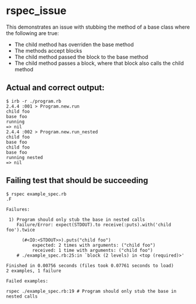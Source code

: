 # rspec_issue

This demonstrates an issue with stubbing the method of a base class where the following are true:
 * The child method has overriden the base method
 * The methods accept blocks
 * The child method passed the block to the base method
 * The child method passes a block, where that block also calls the child method
 
 ## Actual and correct output:
 ```
$ irb -r ./program.rb
2.4.4 :001 > Program.new.run
child foo
base foo
running
 => nil
2.4.4 :002 > Program.new.run_nested
child foo
base foo
child foo
base foo
running nested
 => nil
 ```
 ## Failing test that should be succeeding
 ```
 $ rspec example_spec.rb
.F

Failures:

  1) Program should only stub the base in nested calls
     Failure/Error: expect(STDOUT).to receive(:puts).with('child foo').twice

       (#<IO:<STDOUT>>).puts("child foo")
           expected: 2 times with arguments: ("child foo")
           received: 1 time with arguments: ("child foo")
     # ./example_spec.rb:25:in `block (2 levels) in <top (required)>'

Finished in 0.00756 seconds (files took 0.07761 seconds to load)
2 examples, 1 failure

Failed examples:

rspec ./example_spec.rb:19 # Program should only stub the base in nested calls
 ```
 
